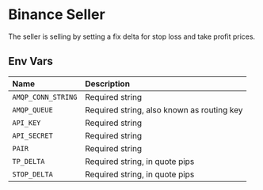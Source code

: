 # Binance Seller

The seller is selling by setting a fix delta for stop loss and take profit prices.

## Env Vars

| Name | Description |
| :--- | :--- |
| `AMQP_CONN_STRING` | Required string |
| `AMQP_QUEUE` | Required string, also known as routing key |
| `API_KEY` | Required string |
| `API_SECRET` | Required string |
| `PAIR` | Required string |
| `TP_DELTA` | Required string, in quote pips |
| `STOP_DELTA` | Required string, in quote pips |
